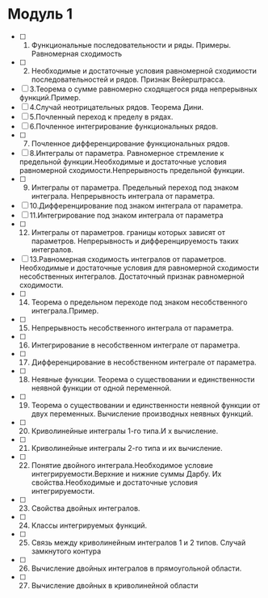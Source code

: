 # Модуль 1

- [ ] 1. Функциональные последовательности и ряды. Примеры. Равномерная сходимость
- [ ] 2. Необходимые и достаточные условия равномерной сходимости последовательностей и рядов. Признак Вейерштрасса.
- [ ] 3.Теорема о сумме равномерно сходящегося ряда непрерывных функций.Пример.
- [ ] 4.Случай неотрицательных рядов. Теорема Дини.
- [ ] 5.Почленный переход к пределу в рядах.
- [ ] 6.Почленное интегрирование функциональных рядов.
- [ ] 7. Почленное дифференцирование функциональных рядов.
- [ ] 8.Интегралы от параметра. Равномерное стремление к предельной функции.Необходимые и достаточные условия равномерной сходимости.Непрерывность предельной функции.
- [ ] 9. Интегралы от параметра. Предельный переход под знаком интеграла. Непрерывность интеграла от параметра.
- [ ] 10.Дифференцирование под знаком интеграла от параметра.
- [ ] 11.Интегрирование под знаком интеграла от параметра
- [ ] 12. Интегралы от параметров. границы которых зависят от параметров. Непрерывность и дифференцируемость таких интегралов.
- [ ] 13.Равномерная сходимость интегралов от параметров. Необходимые и достаточные условия для равномерной сходимости несобственных интегралов. Достаточный признак равномерной сходимости.
- [ ] 14. Теорема о предельном переходе под знаком несобственного интеграла.Пример.
- [ ] 15. Непрерывность несобственного интеграла от параметра.
- [ ] 16. Интегрирование в несобственном интеграле от параметра.
- [ ] 17. Дифференцирование в несобственном интеграле от параметра.
- [ ] 18. Неявные функции. Теорема о существовании и единственности неявной функции от одной переменной.
- [ ] 19. Теорема о существовании и единственности неявной функции от двух переменных. Вычисление производных неявных функций.
- [ ] 20. Криволинейные интегралы 1-го типа.И х вычисление.
- [ ] 21. Криволинейные интегралы 2-го типа и их вычисление.
- [ ] 22. Понятие двойного интеграла.Необходимое условие интегрируемости.Верхние и нижние суммы Дарбу. Их свойства.Необходимые и достаточные условия интегрируемости.
- [ ] 23. Свойства двойных интегралов.
- [ ] 24. Классы интегрируемых функций.
- [ ] 25. Связь между криволинейным интегралов 1 и 2 типов. Случай замкнутого контура
- [ ] 26. Вычисление двойных интегралов в прямоугольной области.
- [ ] 27. Вычисление двойных в криволинейной области
